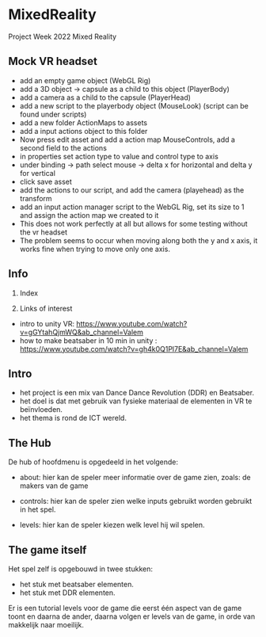 # MixedReality

Project Week 2022 Mixed Reality

## Mock VR headset

- add an empty game object (WebGL Rig)
- add a 3D object -> capsule as a child to this object (PlayerBody)
- add a camera as a child to the capsule (PlayerHead)
- add a new script to the playerbody object (MouseLook) (script can be found under scripts)
- add a new folder ActionMaps to assets
- add a input actions object to this folder
- Now press edit asset and add a action map MouseControls, add a second field to the actions
- in properties set action type to value and control type to axis
- under binding -> path select mouse -> delta x for horizontal and delta y for vertical
- click save asset
- add the actions to our script, and add the camera (playehead) as the transform
- add an input action manager script to the WebGL Rig, set its size to 1 and assign the action map we created to it
- This does not work perfectly at all but allows for some testing without the vr headset
- The problem seems to occur when moving along both the y and x axis, it works fine when trying to move only one axis.

## Info

1. Index

1. Links of interest
- intro to unity VR: https://www.youtube.com/watch?v=gGYtahQjmWQ&ab_channel=Valem
- how to make beatsaber in 10 min in unity : https://www.youtube.com/watch?v=gh4k0Q1Pl7E&ab_channel=Valem


## Intro
- het project is een mix van Dance Dance Revolution (DDR) en Beatsaber. 
- het doel is dat met gebruik van fysieke materiaal de elementen in VR te beïnvloeden.
- het thema is rond de ICT wereld.

## The Hub
De hub of hoofdmenu is opgedeeld in het volgende:
- about: hier kan de speler meer informatie over de game zien, zoals: 
de makers van de game

- controls: hier kan de speler zien welke inputs gebruikt worden gebruikt in het spel.

- levels: hier kan de speler kiezen welk level hij wil spelen.

## The game itself
Het spel zelf is opgebouwd in twee stukken:
- het stuk met beatsaber elementen.
- het stuk met DDR elementen.

Er is een tutorial levels voor de game die eerst één aspect van de game toont en daarna de ander,
daarna volgen er levels van de game, in orde van makkelijk naar moeilijk.

